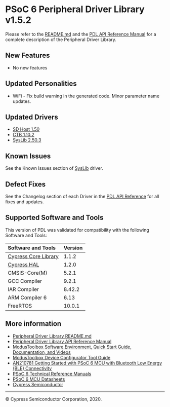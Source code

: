 # PSoC 6 Peripheral Driver Library v1.5.2

Please refer to the [README.md](./README.md) and the
[PDL API Reference Manual](https://cypresssemiconductorco.github.io/psoc6pdl/pdl_api_reference_manual/html/index.html)
for a complete description of the Peripheral Driver Library.

## New Features

* No new features

## Updated Personalities

* WiFi - Fix build warning in the generated code. Minor parameter name updates.

## Updated Drivers

* [SD Host 1.50](https://cypresssemiconductorco.github.io/psoc6pdl/pdl_api_reference_manual/html/group__group__sd__host.html)
* [CTB 1.10.2](https://cypresssemiconductorco.github.io/psoc6pdl/pdl_api_reference_manual/html/group__group__ctb.html)
* [SysLib 2.50.3](https://cypresssemiconductorco.github.io/psoc6pdl/pdl_api_reference_manual/html/group__group__syslib.html)

## Known Issues

See the Known Issues section of
[SysLib](https://cypresssemiconductorco.github.io/psoc6pdl/pdl_api_reference_manual/html/group__group__syslib.html)
driver.

## Defect Fixes

See the Changelog section of each Driver in the [PDL API Reference](https://cypresssemiconductorco.github.io/psoc6pdl/pdl_api_reference_manual/html/modules.html) for all fixes and updates.

## Supported Software and Tools

This version of PDL was validated for compatibility with the following Software and Tools:

| Software and Tools                                                            | Version      |
| :---                                                                          | :----        |
| [Cypress Core Library](https://github.com/cypresssemiconductorco/core-lib)    | 1.1.2        |
| [Cypress HAL](https://github.com/cypresssemiconductorco/psoc6hal)             | 1.2.0        |
| CMSIS-Core(M)                                                                 | 5.2.1        |
| GCC Compiler                                                                  | 9.2.1        |
| IAR Compiler                                                                  | 8.42.2       |
| ARM Compiler 6                                                                | 6.13         |
| FreeRTOS                                                                      | 10.0.1       |

## More information

* [Peripheral Driver Library README.md](./README.md)
* [Peripheral Driver Library API Reference Manual](https://cypresssemiconductorco.github.io/psoc6pdl/pdl_api_reference_manual/html/index.html)
* [ModusToolbox Software Environment, Quick Start Guide, Documentation, and Videos](https://www.cypress.com/products/modustoolbox-software-environment)
* [ModusToolbox Device Configurator Tool Guide](https://www.cypress.com/ModusToolboxDeviceConfig)
* [AN210781 Getting Started with PSoC 6 MCU with Bluetooth Low Energy (BLE) Connectivity](http://www.cypress.com/an210781)
* [PSoC 6 Technical Reference Manuals](https://www.cypress.com/search/all/PSoC%206%20Technical%20Reference%20Manual?f%5b0%5d=meta_type%3Atechnical_documents&f%5b1%5d=resource_meta_type%3A583)
* [PSoC 6 MCU Datasheets](https://www.cypress.com/search/all?f%5b0%5d=meta_type%3Atechnical_documents&f%5b1%5d=resource_meta_type%3A575&f%5b2%5d=field_related_products%3A114026)
* [Cypress Semiconductor](http://www.cypress.com)

---
© Cypress Semiconductor Corporation, 2020.
